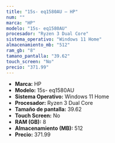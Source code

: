 ```yaml
---
title: "15s- eq1580AU — HP"
num: ""
marca: "HP"
modelo: "15s- eq1580AU"
procesador: "Ryzen 3 Dual Core"
sistema_operativo: "Windows 11 Home"
almacenamiento_mb: "512"
ram_gb: "8"
tamano_pantalla: "39.62"
touch_screen: "No"
precio: "371.99"
---
```

<ul>
<li><strong>Marca:</strong> HP</li>
<li><strong>Modelo:</strong> 15s- eq1580AU</li>
<li><strong>Sistema Operativo:</strong> Windows 11 Home</li>
<li><strong>Procesador:</strong> Ryzen 3 Dual Core </li>
<li><strong>Tamaño de pantalla:</strong> 39.62</li>
<li><strong>Touch Screen:</strong> No</li>
<li><strong>RAM (GB):</strong> 8</li>
<li><strong>Almacenamiento (MB):</strong> 512</li>
<li><strong>Precio:</strong> 371.99</li>
</ul>